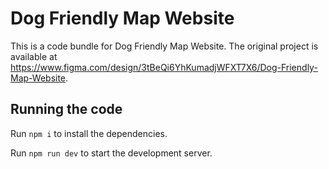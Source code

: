 
  # Dog Friendly Map Website

  This is a code bundle for Dog Friendly Map Website. The original project is available at https://www.figma.com/design/3tBeQi6YhKumadjWFXT7X6/Dog-Friendly-Map-Website.

  ## Running the code

  Run `npm i` to install the dependencies.

  Run `npm run dev` to start the development server.
  